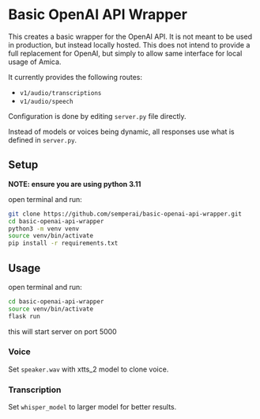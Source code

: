 # Basic OpenAI API Wrapper

This creates a basic wrapper for the OpenAI API. It is not meant to be used in production, but instead locally hosted. This does not intend to provide a full replacement for OpenAI, but simply to allow same interface for local usage of Amica.

It currently provides the following routes:

* `v1/audio/transcriptions`
* `v1/audio/speech`

Configuration is done by editing `server.py` file directly.

Instead of models or voices being dynamic, all responses use what is defined in `server.py`.

## Setup

**NOTE: ensure you are using python 3.11**

open terminal and run:

```bash
git clone https://github.com/semperai/basic-openai-api-wrapper.git
cd basic-openai-api-wrapper
python3 -m venv venv
source venv/bin/activate
pip install -r requirements.txt
```

## Usage


open terminal and run:

```bash
cd basic-openai-api-wrapper
source venv/bin/activate
flask run
```

this will start server on port 5000

### Voice

Set `speaker.wav` with xtts_2 model to clone voice.

### Transcription

Set `whisper_model` to larger model for better results.
